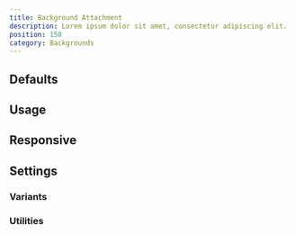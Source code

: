 ```yaml
---
title: Background Attachment
description: Lorem ipsum dolor sit amet, consectetur adipiscing elit.
position: 150
category: Backgrounds
---
```


## Defaults

<TableGenerateCommon 
  :rules="{
    'bg-fixed': ['background-attachment: fixed;'],
    'bg-local': ['background-attachment: local;'],
    'bg-scroll': ['background-attachment: scroll;'],
}"></TableGenerateCommon>

## Usage

## Responsive

## Settings

### Variants

### Utilities
